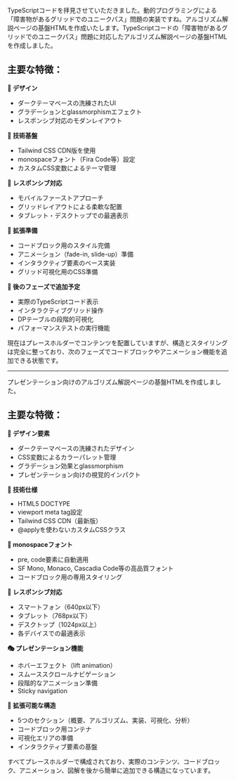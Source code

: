 TypeScriptコードを拝見させていただきました。動的プログラミングによる「障害物があるグリッドでのユニークパス」問題の実装ですね。アルゴリズム解説ページの基盤HTMLを作成いたします。TypeScriptコードの「障害物があるグリッドでのユニークパス」問題に対応したアルゴリズム解説ページの基盤HTMLを作成しました。

## 主要な特徴：

**🎨 デザイン**

- ダークテーマベースの洗練されたUI
- グラデーションとglassmorphismエフェクト
- レスポンシブ対応のモダンレイアウト

**🔧 技術基盤**

- Tailwind CSS CDN版を使用
- monospaceフォント（Fira Code等）設定
- カスタムCSS変数によるテーマ管理

**📱 レスポンシブ対応**

- モバイルファーストアプローチ
- グリッドレイアウトによる柔軟な配置
- タブレット・デスクトップでの最適表示

**🎯 拡張準備**

- コードブロック用のスタイル完備
- アニメーション（fade-in, slide-up）準備
- インタラクティブ要素のベース実装
- グリッド可視化用のCSS準備

**🚀 後のフェーズで追加予定**

- 実際のTypeScriptコード表示
- インタラクティブグリッド操作
- DPテーブルの段階的可視化
- パフォーマンステストの実行機能

現在はプレースホルダーでコンテンツを配置していますが、構造とスタイリングは完全に整っており、次のフェーズでコードブロックやアニメーション機能を追加できる状態です。

---

プレゼンテーション向けのアルゴリズム解説ページの基盤HTMLを作成しました。

## 主要な特徴：

**🎨 デザイン要素**

- ダークテーマベースの洗練されたデザイン
- CSS変数によるカラーパレット管理
- グラデーション効果とglassmorphism
- プレゼンテーション向けの視覚的インパクト

**🔧 技術仕様**

- HTML5 DOCTYPE
- viewport meta tag設定
- Tailwind CSS CDN（最新版）
- @applyを使わないカスタムCSSクラス

**📝 monospaceフォント**

- pre, code要素に自動適用
- SF Mono, Monaco, Cascadia Code等の高品質フォント
- コードブロック用の専用スタイリング

**📱 レスポンシブ対応**

- スマートフォン（640px以下）
- タブレット（768px以下）
- デスクトップ（1024px以上）
- 各デバイスでの最適表示

**🎭 プレゼンテーション機能**

- ホバーエフェクト（lift animation）
- スムーススクロールナビゲーション
- 段階的なアニメーション準備
- Sticky navigation

**🧱 拡張可能な構造**

- 5つのセクション（概要、アルゴリズム、実装、可視化、分析）
- コードブロック用コンテナ
- 可視化エリアの準備
- インタラクティブ要素の基盤

すべてプレースホルダーで構成されており、実際のコンテンツ、コードブロック、アニメーション、図解を後から簡単に追加できる構造になっています。
